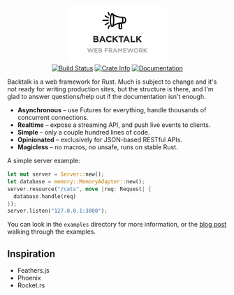 <p align="center">
  <img src="https://raw.githubusercontent.com/lord/img/master/logo-backtalk.png" alt="Backtalk: API Web Server" width="226">
  <br>
  <a href="https://travis-ci.org/lord/backtalk"><img src="https://travis-ci.org/lord/backtalk.svg?branch=master" alt="Build Status"></a>
  <a href="https://crates.io/crates/backtalk"><img src="https://img.shields.io/crates/v/backtalk.svg" alt="Crate Info"></a>
  <a href="https://docs.rs/backtalk"><img src="https://img.shields.io/badge/docs.rs-visit-brightgreen.svg" alt="Documentation"></a>
</p>

Backtalk is a web framework for Rust. Much is subject to change and it's not ready for writing production sites, but the structure is there, and I'm glad to answer questions/help out if the documentation isn't enough.

- **Asynchronous** – use Futures for everything, handle thousands of concurrent connections.
- **Realtime** – expose a streaming API, and push live events to clients.
- **Simple** – only a couple hundred lines of code.
- **Opinionated** – exclusively for JSON-based RESTful APIs.
- **Magicless** – no macros, no unsafe, runs on stable Rust.

A simple server example:

```rust
let mut server = Server::new();
let database = memory::MemoryAdapter::new();
server.resource("/cats", move |req: Request| {
  database.handle(req)
});
server.listen("127.0.0.1:3000");
```

You can look in the `examples` directory for more information, or the [blog post](https://lord.io/blog/2017/backtalk) walking through the examples.

## Inspiration

- Feathers.js
- Phoenix
- Rocket.rs

